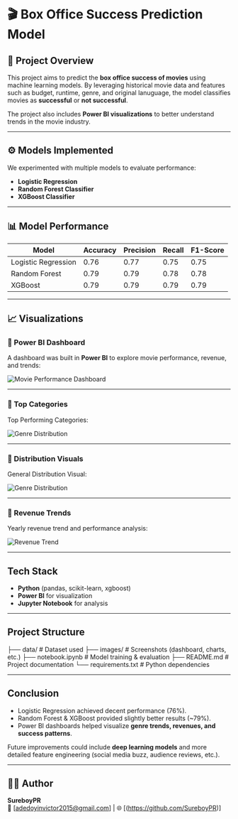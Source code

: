 # 🎬 Box Office Success Prediction Model  

## 📌 Project Overview  
This project aims to predict the **box office success of movies** using machine learning models. By leveraging historical movie data and features such as budget, runtime, genre, and original lanuguage, the model classifies movies as **successful** or **not successful**.  

The project also includes **Power BI visualizations** to better understand trends in the movie industry.  

---

## ⚙️ Models Implemented  
We experimented with multiple models to evaluate performance:  

- **Logistic Regression**  
- **Random Forest Classifier**  
- **XGBoost Classifier**  

---

## 📊 Model Performance  

| Model                | Accuracy | Precision | Recall | F1-Score |
|-----------------------|----------|-----------|--------|----------|
| Logistic Regression   | 0.76     | 0.77      | 0.75   | 0.75     |
| Random Forest         | 0.79     | 0.79      | 0.78   | 0.78     |
| XGBoost               | 0.79     | 0.79      | 0.79   | 0.79     |

---

## 📈 Visualizations  

### 🔹 Power BI Dashboard  
A dashboard was built in **Power BI** to explore movie performance, revenue, and trends:  

![Movie Performance Dashboard](images/Dashboard.png)  

---

### 🔹 Top Categories  
Top Performing Categories:  

![Genre Distribution](images/top_performing_cats.png) 

---

### 🔹 Distribution Visuals  
General Distribution Visual:  

![Genre Distribution](images/distribution_visuals.png) 

---

### 🔹 Revenue Trends  
Yearly revenue trend and performance analysis:  

![Revenue Trend](images/revenue_trend.png)  

---

##  Tech Stack  
- **Python** (pandas, scikit-learn, xgboost)  
- **Power BI** for visualization  
- **Jupyter Notebook** for analysis  

---

##  Project Structure  

├── data/ # Dataset used
├── images/ # Screenshots (dashboard, charts, etc.)
├── notebook.ipynb # Model training & evaluation
├── README.md # Project documentation
└── requirements.txt # Python dependencies


---

##  Conclusion  
- Logistic Regression achieved decent performance (76%).  
- Random Forest & XGBoost provided slightly better results (~79%).  
- Power BI dashboards helped visualize **genre trends, revenues, and success patterns**.  

Future improvements could include **deep learning models** and more detailed feature engineering (social media buzz, audience reviews, etc.).  

---

## 👨‍💻 Author  
**SureboyPR**  
📧 [adedoyinvictor2015@gmail.com] | 🌐 [(https://github.com/SureboyPR)]  

